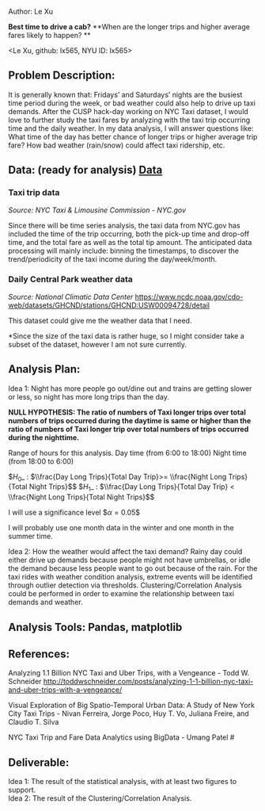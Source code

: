 
Author: Le Xu

**Best time to drive a cab?**
**When are the longer trips and higher average fares likely to happen? **

<Le Xu, github: lx565, NYU ID: lx565>


## Problem Description:
It is generally known that: Fridays’ and Saturdays’ nights are the busiest time period during the week, or bad weather could also help to drive up taxi demands. After the CUSP hack-day working on NYC Taxi dataset, I would love to further study the taxi fares by analyzing with the taxi trip occurring time and the daily weather.  In my data analysis, I will answer questions like: What time of the day has better chance of longer trips or higher average trip fare? How bad weather (rain/snow) could affect taxi ridership, etc. 



## Data: (ready for analysis) [Data](https://github.com/lx565/PUI-Extra-Credit/tree/master/Data)

### Taxi trip data
_Source: NYC Taxi & Limousine Commission - NYC.gov_

Since there will be time series analysis, the taxi data from NYC.gov has included the time of the trip occurring, both the pick-up time and drop-off time, and the total fare as well as the total tip amount. 
The anticipated data processing will mainly include: binning the timestamps, to discover the trend/periodicity of the taxi income during the day/week/month. 




### Daily Central Park weather data
_Source: National Climatic Data Center_ 
https://www.ncdc.noaa.gov/cdo-web/datasets/GHCND/stations/GHCND:USW00094728/detail

This dataset could give me the weather data that I need. 

*Since the size of the taxi data is rather huge, so I might consider take a subset of the dataset, however I am not sure currently.


## Analysis Plan:

Idea 1: Night has more people go out/dine out and trains are getting slower or less, so night has more long trips than the day.

**NULL HYPOTHESIS: The ratio of numbers of Taxi longer trips over total numbers of trips occurred during the daytime is same or higher than the ratio of numbers of Taxi longer trip over total numbers of trips occurred during the nighttime.**


Range of hours for this analysis. 
Day time (from 6:00 to 18:00)
Night time (from 18:00 to 6:00)

$$H_0$_ : $\\frac{Day Long Trips}{Total Day Trip}>= \\frac{Night Long Trips}{Total Night Trips}$$
$$H_1$_ : $\\frac{Day Long Trips}{Total Day Trip} < \\frac{Night Long Trips}{Total Night Trips}$$



I will use a significance level  $$\alpha=0.05\$$

I will probably use one month data in the winter and one month in the summer time.  


Idea 2: How the weather would affect the taxi demand? Rainy day could either drive up demands because people might not have umbrellas, or idle the demand because less people want to go out because of the rain. 
For the taxi rides with weather condition analysis, extreme events will be identified through outlier detection via thresholds. Clustering/Correlation Analysis could be performed in order to examine the relationship between taxi demands and weather.


## Analysis Tools:  Pandas, matplotlib




## References: 
Analyzing 1.1 Billion NYC Taxi and Uber Trips, with a Vengeance - Todd W. Schneider
http://toddwschneider.com/posts/analyzing-1-1-billion-nyc-taxi-and-uber-trips-with-a-vengeance/

Visual Exploration of Big Spatio-Temporal Urban Data: A Study of New York City Taxi Trips - Nivan Ferreira, Jorge Poco, Huy T. Vo, Juliana Freire, and Claudio T. Silva

NYC Taxi Trip and Fare Data Analytics using BigData - Umang Patel #




## Deliverable:  
Idea 1: The result of the statistical analysis, with at least two figures to support.  
Idea 2: The result of the Clustering/Correlation Analysis. 
